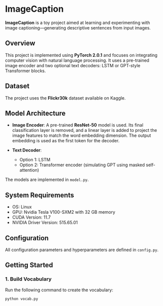 # ImageCaption

**ImageCaption** is a toy project aimed at learning and experimenting with image captioning—generating descriptive sentences from input images.

## Overview

This project is implemented using **PyTorch 2.0.1** and focuses on integrating computer vision with natural language processing. It uses a pre-trained image encoder and two optional text decoders: LSTM or GPT-style Transformer blocks.

## Dataset

The project uses the **Flickr30k** dataset available on Kaggle.

## Model Architecture

- **Image Encoder**: A pre-trained **ResNet-50** model is used. Its final classification layer is removed, and a linear layer is added to project the image features to match the word embedding dimension. The output embedding is used as the first token for the decoder.
  
- **Text Decoder**:
  - Option 1: LSTM
  - Option 2: Transformer encoder (simulating GPT using masked self-attention)

The models are implemented in `model.py`.

## System Requirements

- OS: Linux
- GPU: Nvidia Tesla V100-SXM2 with 32 GB memory
- CUDA Version: 11.7
- NVIDIA Driver Version: 515.65.01

## Configuration

All configuration parameters and hyperparameters are defined in `config.py`.

## Getting Started

### 1. Build Vocabulary

Run the following command to create the vocabulary:

```
python vocab.py
```
